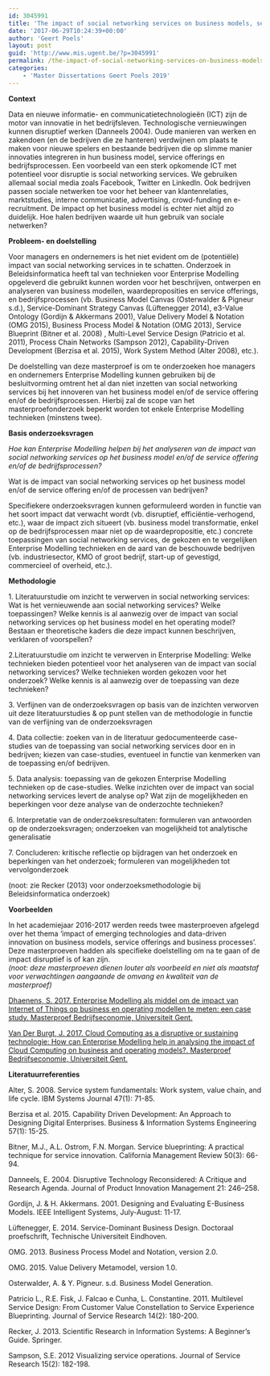 ```yaml
---
id: 3045991
title: 'The impact of social networking services on business models, service offerings and business processes (Amélie Van Hoecke)'
date: '2017-06-29T10:24:39+00:00'
author: 'Geert Poels'
layout: post
guid: 'http://www.mis.ugent.be/?p=3045991'
permalink: /the-impact-of-social-networking-services-on-business-models-service-offerings-and-business-processes/
categories:
    - 'Master Dissertations Geert Poels 2019'
---
```


**Context**

Data en nieuwe informatie- en communicatietechnologieën (ICT) zijn de motor van innovatie in het bedrijfsleven. Technologische vernieuwingen kunnen disruptief werken (Danneels 2004). Oude manieren van werken en zakendoen (en de bedrijven die ze hanteren) verdwijnen om plaats te maken voor nieuwe spelers en bestaande bedrijven die op slimme manier innovaties integreren in hun business model, service offerings en bedrijfsprocessen. Een voorbeeld van een sterk opkomende ICT met potentieel voor disruptie is social networking services. We gebruiken allemaal social media zoals Facebook, Twitter en LinkedIn. Ook bedrijven passen sociale netwerken toe voor het beheer van klantenrelaties, marktstudies, interne communicatie, advertising, crowd-funding en e-recruitment. De impact op het business model is echter niet altijd zo duidelijk. Hoe halen bedrijven waarde uit hun gebruik van sociale netwerken?

**Probleem- en doelstelling**

Voor managers en ondernemers is het niet evident om de (potentiële) impact van social networking services in te schatten. Onderzoek in Beleidsinformatica heeft tal van technieken voor Enterprise Modelling opgeleverd die gebruikt kunnen worden voor het beschrijven, ontwerpen en analyseren van business modellen, waardeproposities en service offerings, en bedrijfsprocessen (vb. Business Model Canvas (Osterwalder &amp; Pigneur s.d.), Service-Dominant Strategy Canvas (Lüftenegger 2014), e3-Value Ontology (Gordijn &amp; Akkermans 2001), Value Delivery Model &amp; Notation (OMG 2015), Business Process Model &amp; Notation (OMG 2013), Service Blueprint (Bitner et al. 2008) , Multi-Level Service Design (Patricio et al. 2011), Process Chain Networks (Sampson 2012), Capability-Driven Development (Berzisa et al. 2015), Work System Method (Alter 2008), etc.).

De doelstelling van deze masterproef is om te onderzoeken hoe managers en ondernemers Enterprise Modelling kunnen gebruiken bij de besluitvorming omtrent het al dan niet inzetten van social networking services bij het innoveren van het business model en/of de service offering en/of de bedrijfsprocessen. Hierbij zal de scope van het masterproefonderzoek beperkt worden tot enkele Enterprise Modelling technieken (minstens twee).

**Basis onderzoeksvragen**

*Hoe kan Enterprise Modelling helpen bij het analyseren van de impact van social networking services op het business model en/of de service offering en/of de bedrijfsprocessen?*

Wat is de impact van social networking services op het business model en/of de service offering en/of de processen van bedrijven?  
  
Specifiekere onderzoeksvragen kunnen geformuleerd worden in functie van het soort impact dat verwacht wordt (vb. disruptief, efficiëntie-verhogend, etc.), waar de impact zich situeert (vb. business model transformatie, enkel op de bedrijfsprocessen maar niet op de waardepropositie, etc.) concrete toepassingen van social networking services, de gekozen en te vergelijken Enterprise Modelling technieken en de aard van de beschouwde bedrijven (vb. industriesector, KMO of groot bedrijf, start-up of gevestigd, commercieel of overheid, etc.).

**Methodologie**

1\. Literatuurstudie om inzicht te verwerven in social networking services: Wat is het vernieuwende aan social networking services? Welke toepassingen? Welke kennis is al aanwezig over de impact van social networking services op het business model en het operating model? Bestaan er theoretische kaders die deze impact kunnen beschrijven, verklaren of voorspellen?

2.Literatuurstudie om inzicht te verwerven in Enterprise Modelling: Welke technieken bieden potentieel voor het analyseren van de impact van social networking services? Welke technieken worden gekozen voor het onderzoek? Welke kennis is al aanwezig over de toepassing van deze technieken?

3\. Verfijnen van de onderzoeksvragen op basis van de inzichten verworven uit deze literatuurstudies &amp; op punt stellen van de methodologie in functie van de verfijning van de onderzoeksvragen

4\. Data collectie: zoeken van in de literatuur gedocumenteerde case-studies van de toepassing van social networking services door en in bedrijven; kiezen van case-studies, eventueel in functie van kenmerken van de toepassing en/of bedrijven.

5\. Data analysis: toepassing van de gekozen Enterprise Modelling technieken op de case-studies. Welke inzichten over de impact van social networking services​ levert de analyse op? Wat zijn de mogelijkheden en beperkingen voor deze analyse van de onderzochte technieken?

6\. Interpretatie van de onderzoeksresultaten: formuleren van antwoorden op de onderzoeksvragen; onderzoeken van mogelijkheid tot analytische generalisatie

7\. Concluderen: kritische reflectie op bijdragen van het onderzoek en beperkingen van het onderzoek; formuleren van mogelijkheden tot vervolgonderzoek

(noot: zie Recker (2013) voor onderzoeksmethodologie bij Beleidsinformatica onderzoek)

**Voorbeelden**

In het academiejaar 2016-2017 werden reeds twee masterproeven afgelegd over het thema ‘impact of emerging technologies and data-driven innovation on business models, service offerings and business processes’. Deze masterproeven hadden als specifieke doelstelling om na te gaan of de impact disruptief is of kan zijn.  
*(noot: deze masterproeven dienen louter als voorbeeld en niet als maatstaf voor verwachtingen aangaande de omvang en kwaliteit van de masterproef)*

[Dhaenens, S. 2017. Enterprise Modelling als middel om de impact van Internet of Things op business en operating modellen te meten: een case study. Masterproef Bedrijfseconomie, Universiteit Gent.](http://www.mis.ugent.be/wp-content/uploads/2017/06/SimonDhaenens-FMBECOBE641-659083-1496327321-ThesisDEFINITIEF.pdf)

[Van Der Burgt, J. 2017. Cloud Computing as a disruptive or sustaining technologie: How can Enterprise Modelling help in analysing the impact of Cloud Computing on business and operating models?. Masterproef Bedrijfseconomie, Universiteit Gent.​​](http://www.mis.ugent.be/wp-content/uploads/2017/06/JanVan_Der_Burgt-FMBECOBE541-656344-1496731548-master_thesis_van_der_burgt_jan_june_2017.pdf)

**Literatuurreferenties**

Alter, S. 2008. Service system fundamentals: Work system, value chain, and life cycle. IBM Systems Journal 47(1): 71-85.

Berzisa et al. 2015. Capability Driven Development: An Approach to Designing Digital Enterprises. Business &amp; Information Systems Engineering 57(1): 15-25.

Bitner, M.J., A.L. Ostrom, F.N. Morgan. Service blueprinting: A practical technique for service innovation. California Management Review 50(3): 66-94.

Danneels, E. 2004. Disruptive Technology Reconsidered: A Critique and Research Agenda. Journal of Product Innovation Management 21: 246–258.

Gordijn, J. &amp; H. Akkermans. 2001. Designing and Evaluating E-Business Models. IEEE Intelligent Systems, July-August: 11-17.

Lüftenegger, E. 2014. Service-Dominant Business Design. Doctoraal proefschrift, Technische Universiteit Eindhoven.

OMG. 2013. Business Process Model and Notation, version 2.0.

OMG. 2015. Value Delivery Metamodel, version 1.0.

Osterwalder, A. &amp; Y. Pigneur. s.d. Business Model Generation.

Patricio L., R.E. Fisk, J. Falcao e Cunha, L. Constantine. 2011. Multilevel Service Design: From Customer Value Constellation to Service Experience Blueprinting. Journal of Service Research 14(2): 180-200.

Recker, J. 2013. Scientific Research in Information Systems: A Beginner’s Guide. Springer.

Sampson, S.E. 2012 Visualizing service operations. Journal of Service Research 15(2): 182-198.